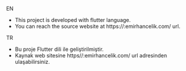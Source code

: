 EN

- This project is developed with flutter language.
- You can reach the source website at https://:emirhancelik.com/ url.

TR 

- Bu proje Flutter dili ile geliştirilmiştir.
- Kaynak web sitesine https//:emirhancelik.com/ url adresinden ulaşabilirsiniz.
